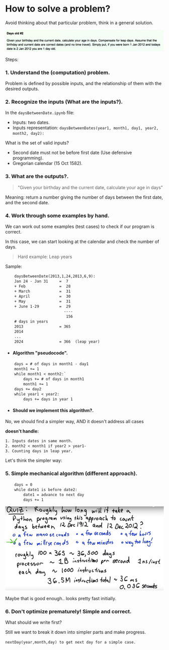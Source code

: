 # How to solve a problem?

Avoid thinking about that particular problem, think in a general solution.

![alt Problem](resources/problem.png "Problem sentence")

Steps:

### 1. Understand the (computation) problem.

Problem is defined by possible inputs, and the relationship of them with the desired outputs.

### 2. Recognize the inputs (What are the inputs?).
In the `daysBetweenDate.ipynb` file:

- Inputs: two dates.
- Inputs representation: `daysBetweenDates(year1, month1, day1, year2, month2, day2):`

What is the set of valid inputs?
- Second date must not be before first date (Use defensive programming).
- Gregorian calendar (15 Oct 1582).

### 3. What are the outputs?.

> "Given your birthday and the current date, calculate your age in days"

Meaning: return a number giving the number of days between the first date, and the second date.


### 4. Work through some examples by hand.

We can work out some examples (test cases) to check if our program is correct.

In this case, we can start looking at the calendar and check the number of days.

> Hard example: Leap years

Sample:
```
    daysBetweenDate(2013,1,24,2013,6,9):
    Jan 24 - Jan 31     =  7
    + Feb               =  28
    + March             =  31
    + April             =  30
    + May               =  31
    + June 1-29         =  29
                          ----
                           156     
    # days in years
    2013                = 365
    2014
    ...
    2024                = 366  (leap year)
```

* #### Algorithm "pseudocode".

```
    days = # of days in month1 - day1
    month1 += 1
    while month1 < month2:`
        days += # of days in month1
        month1 += 1
    days += day2
    while year1 < year2:
        days += days in year 1
```

* #### Should we implement this algorithm?.

No, we should find a simpler way, AND it doesn't address all cases

**doesn't handle:**

    1. Inputs dates in same month.
    2. month2 < month1 if year2 > year1-
    3. Counting days in leap year.

Let's think the simpler way:

### 5. Simple mechanical algorithm (different approach).
```
    days = 0
    while date1 is before date2:
        date1 = advance to next day
        days += 1
```

![alt Quiz](resources/quiz-computation-time.png "Quiz computation time")

Maybe that is good enough.. looks pretty fast initially.

### 6. Don't optimize prematurely! Simple and correct.

What should we write first?

Still we want to break it down into simpler parts and make progress.

`nextDay(year,month,day) to get next day for a simple case.`


